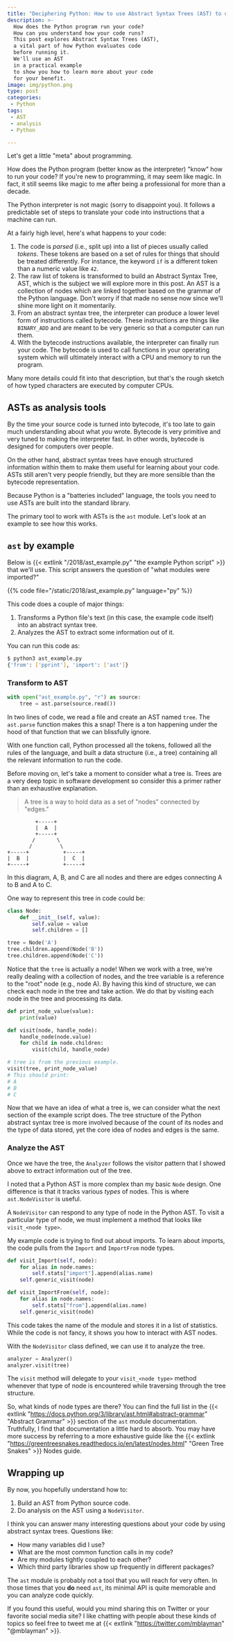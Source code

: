 ```yaml
---
title: "Deciphering Python: How to use Abstract Syntax Trees (AST) to understand code"
description: >-
  How does the Python program run your code?
  How can you understand how your code runs?
  This post explores Abstract Syntax Trees (AST),
  a vital part of how Python evaluates code
  before running it.
  We'll use an AST
  in a practical example
  to show you how to learn more about your code
  for your benefit.
image: img/python.png
type: post
categories:
 - Python
tags:
 - AST
 - analysis
 - Python

---
```


Let's get a little "meta" about programming.

How does the Python program
(better know as the interpreter)
"know" how to run your code?
If you're new to programming,
it may seem like magic.
In fact,
it still seems like magic to me
after being a professional
for more than a decade.

The Python interpreter is not magic
(sorry to disappoint you).
It follows a predictable set of steps
to translate your code
into instructions that a machine can run.

At a fairly high level,
here's what happens to your code:

1. The code is *parsed* (i.e., split up) into a list of pieces usually called *tokens*.
   These tokens are based on a set of rules
   for things that should be treated differently.
   For instance,
   the keyword `if` is a different token than a numeric value like `42`.
2. The raw list of tokens is transformed
   to build an Abstract Syntax Tree, AST,
   which is the subject we will explore more in this post.
   An AST is a collection of nodes
   which are linked together
   based on the grammar
   of the Python language.
   Don't worry if that made no sense now
   since we'll shine more light on it momentarily.
3. From an abstract syntax tree,
   the interpreter can produce a lower level form
   of instructions
   called bytecode.
   These instructions are things like `BINARY_ADD`
   and are meant to be very generic
   so that a computer can run them.
4. With the bytecode instructions available,
   the interpreter can finally run your code.
   The bytecode is used to call functions
   in your operating system
   which will ultimately interact with a CPU and memory
   to run the program.

Many more details could fit into that description,
but that's the rough sketch of how typed characters
are executed by computer CPUs.

## ASTs as analysis tools

By the time your source code is turned into bytecode,
it's too late to gain much understanding
about what *you* wrote.
Bytecode is very primitive
and very tuned to making the interpreter fast.
In other words,
bytecode is designed for computers over people.

On the other hand,
abstract syntax trees have enough structured information
within them
to make them useful
for learning about your code.
ASTs still aren't very people friendly,
but they are more sensible than the bytecode representation.

Because Python is a "batteries included" language,
the tools you need to use ASTs are built into the standard library.

The primary tool to work with ASTs is the `ast` module.
Let's look at an example to see how this works.

## `ast` by example

Below is {{< extlink "/2018/ast_example.py" "the example Python script" >}} that we'll use.
This script answers the question of
"what modules were imported?"

{{% code file="/static/2018/ast_example.py" language="py" %}}

This code does a couple of major things:

1. Transforms a Python file's text
   (in this case, the example code itself)
   into an abstract syntax tree.
2. Analyzes the AST to extract some information out of it.

You can run this code as:

```bash
$ python3 ast_example.py
{'from': ['pprint'], 'import': ['ast']}
```

### Transform to AST

```python
with open("ast_example.py", "r") as source:
    tree = ast.parse(source.read())
```

In two lines of code,
we read a file and create an AST named `tree`.
The `ast.parse` function makes this a snap!
There is a ton happening under the hood of that function
that we can blissfully ignore.

With one function call,
Python processed all the tokens,
followed all the rules of the language,
and built a data structure (i.e., a tree)
containing all the relevant information
to run the code.

Before moving on,
let's take a moment to consider what a tree is.
Trees are a very deep topic
in software development
so consider this a primer
rather than an exhaustive explanation.

> A tree is a way to hold data
as a set of "nodes" connected by "edges."

```text
         +-----+
         |  A  |
         +-----+
        /       \
       /         \
+-----+           +-----+
|  B  |           |  C  |
+-----+           +-----+
```

In this diagram,
A, B, and C are all nodes
and there are edges connecting A to B and A to C.

One way to represent this tree in code could be:

```python
class Node:
    def __init__(self, value):
        self.value = value
        self.children = []

tree = Node('A')
tree.children.append(Node('B'))
tree.children.append(Node('C'))
```

Notice that the `tree` is actually a node!
When we work with a tree,
we're really dealing with a collection of nodes,
and the tree variable is a reference to the "root" node
(e.g., node A).
By having this kind of structure,
we can check each node in the tree
and take action.
We do that by visiting each node
in the tree
and processing its data.

```python
def print_node_value(value):
    print(value)

def visit(node, handle_node):
    handle_node(node.value)
    for child in node.children:
        visit(child, handle_node)

# tree is from the previous example.
visit(tree, print_node_value)
# This should print:
# A
# B
# C
```

Now that we have an idea of what a tree is,
we can consider what the next section
of the example script does.
The tree structure
of the Python abstract syntax tree
is more involved
because of the count of its nodes
and the type of data stored,
yet the core idea of nodes and edges is the same.

### Analyze the AST

Once we have the tree,
the `Analyzer` follows the visitor pattern
that I showed above
to extract information out of the tree.

I noted that a Python AST is more complex
than my basic `Node` design.
One difference is that it tracks various *types* of nodes.
This is where `ast.NodeVisitor` is useful.

A `NodeVisitor` can respond to any type of node
in the Python AST.
To visit a particular type of node,
we must implement a method
that looks like `visit_<node type>`.

My example code is trying to find out
about imports.
To learn about imports,
the code pulls from the `Import` and `ImportFrom` node types.

```python
def visit_Import(self, node):
    for alias in node.names:
        self.stats["import"].append(alias.name)
    self.generic_visit(node)

def visit_ImportFrom(self, node):
    for alias in node.names:
        self.stats["from"].append(alias.name)
    self.generic_visit(node)
```

This code takes the name of the module
and stores it
in a list of statistics.
While the code is not fancy,
it shows you how to interact
with AST nodes.

With the `NodeVisitor` class defined,
we can use it to analyze the tree.

```python
analyzer = Analyzer()
analyzer.visit(tree)
```

The `visit` method will delegate to your `visit_<node type>` method
whenever that type of node is encountered
while traversing through the tree structure.

So, what kinds of node types are there?
You can find the full list in the
{{< extlink "https://docs.python.org/3/library/ast.html#abstract-grammar" "Abstract Grammar" >}} section
of the `ast` module documentation.
Truthfully,
I find that documentation a little hard to absorb.
You may have more success
by referring to a more exhaustive guide like the
{{< extlink "https://greentreesnakes.readthedocs.io/en/latest/nodes.html" "Green Tree Snakes" >}} Nodes guide.

## Wrapping up

By now,
you hopefully understand how to:

1. Build an AST from Python source code.
2. Do analysis on the AST using a `NodeVisitor`.

I think you can answer many interesting questions
about your code
by using abstract syntax trees.
Questions like:

* How many variables did I use?
* What are the most common function calls in my code?
* Are my modules tightly coupled to each other?
* Which third party libraries show up frequently
  in different packages?

The `ast` module is probably not a tool
that you will reach for very often.
In those times that you **do** need `ast`,
its minimal API is quite memorable
and you can analyze code quickly.

If you found this useful,
would you mind sharing this on Twitter
or your favorite social media site?
I like chatting with people
about these kinds of topics
so feel free to tweet me at
{{< extlink "https://twitter.com/mblayman" "@mblayman" >}}.
